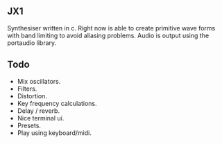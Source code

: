 ## JX1
Synthesiser written in c. Right now is able to create primitive wave forms with band limiting to avoid aliasing problems. Audio is output using the portaudio library.

## Todo
- Mix oscillators.
- Filters.
- Distortion.
- Key frequency calculations.
- Delay / reverb.
- Nice terminal ui.
- Presets.
- Play using keyboard/midi.
